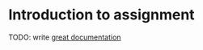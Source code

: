 # Introduction to assignment

TODO: write [great documentation](http://jacobian.org/writing/what-to-write/)
